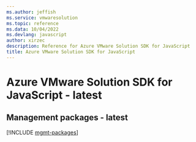 ```yaml
---
ms.author: jeffish
ms.service: vmwaresolution
ms.topic: reference
ms.data: 10/04/2022
ms.devlang: javascript
author: xirzec
description: Reference for Azure VMware Solution SDK for JavaScript
title: Azure VMware Solution SDK for JavaScript
---
```

# Azure VMware Solution SDK for JavaScript - latest

## Management packages - latest
[!INCLUDE [mgmt-packages](vmware-solution-mgmt-index.md)]